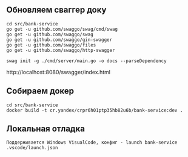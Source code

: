 ## Обновляем сваггер доку
```
cd src/bank-service
go get -u github.com/swaggo/swag/cmd/swag
go get -u github.com/swaggo/swag
go get -u github.com/swaggo/gin-swagger
go get -u github.com/swaggo/files
go get -u github.com/swaggo/http-swagger

swag init -g ./cmd/server/main.go -o docs --parseDependency
```
http://localhost:8080/swagger/index.html


## Собираем докер
```
cd src/bank-service
docker build -t cr.yandex/crpr6h01ptp35hb82u6b/bank-service:dev .
```

## Локальная отладка
```
Поддерживается Windows VisualCode, конфиг - launch bank-service
.vscode/launch.json
```